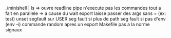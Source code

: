 ./minishell | ls => ouvre readline
pipe n'execute pas les commandes tout a fait en parallele -> a cause du wait
export laisse passer des args sans = (ex: test)
unset segfault sur USER
seg fault si plus de path
seg fault si pas d'env (env -i) commande random apres un export
Makefile pas a la norme
signaux